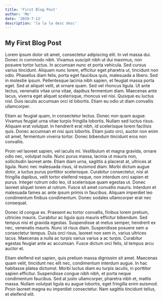 ```yaml
---
title: 'First Blog Post'
author: 'Me'
date: '2019-7-12'
description: 'la la la desc desc'
---
```


## My First Blog Post

Lorem ipsum dolor sit amet, consectetur adipiscing elit. In vel massa dui. Donec in commodo nibh. Vivamus suscipit nibh ut dui maximus, non posuere tortor luctus. In accumsan nunc et porta vehicula. Sed cursus varius tincidunt. Aliquam nunc lorem, efficitur eget pharetra ut, tincidunt non odio. Phasellus diam felis, porta eget faucibus quis, malesuada a libero. Sed in molestie ipsum. Pellentesque lacinia nibh sapien, et feugiat massa porta eget. Sed at aliquet velit, at ornare quam. Sed vel rhoncus ligula. Ut ante lectus, venenatis vitae urna vitae, dapibus fermentum diam. Maecenas ante lacus, viverra eget aliquet scelerisque, rhoncus vel nisi. Quisque eu luctus nisl. Duis iaculis accumsan orci id lobortis. Etiam eu odio ut diam convallis ullamcorper.

Etiam ac feugiat quam, in consectetur lectus. Donec non quam augue. Vivamus feugiat urna vitae turpis fringilla lobortis. Nullam sed luctus risus. Aliquam erat volutpat. In hendrerit erat nibh, id scelerisque lorem facilisis quis. Donec accumsan et nisi quis lobortis. Etiam justo orci, auctor non enim sit amet, fermentum viverra tortor. Donec bibendum tincidunt eros non convallis.

Proin vel laoreet sapien, vel iaculis mi. Vestibulum et magna gravida, ornare odio nec, volutpat nulla. Nunc purus massa, lacinia ut mauris non, sollicitudin laoreet ante. Etiam diam urna, sagittis a placerat at, ultrices at ligula. Nunc nec malesuada risus, id euismod diam. Morbi dictum augue dolor, a luctus purus porttitor scelerisque. Curabitur consectetur, nisi at fringilla dapibus, velit tortor eleifend neque, non interdum orci sapien et purus. Integer rutrum odio leo, id scelerisque quam egestas ut. Donec laoreet aliquet lorem at rutrum. Fusce sit amet convallis mauris. Interdum et malesuada fames ac ante ipsum primis in faucibus. Aliquam imperdiet leo condimentum finibus condimentum. Donec sodales ullamcorper erat nec consequat.

Donec id congue ex. Praesent eu tortor convallis, finibus lorem pretium, ultricies mauris. Curabitur ac ligula quis mauris efficitur bibendum. Sed tempus nisi et gravida egestas. Suspendisse at metus semper, hendrerit ex nec, venenatis mauris. Nunc id risus diam. Suspendisse posuere sem a consectetur tempus. Duis orci risus, laoreet non sem in, varius ultrices lacus. Maecenas a nulla ac turpis varius varius a ac turpis. Curabitur egestas feugiat ante ac accumsan. Fusce dictum orci felis, id tempus arcu auctor et.

Etiam eleifend est sapien, quis pretium massa dignissim sit amet. Maecenas quam velit, tincidunt nec elit nec, condimentum interdum augue. In hac habitasse platea dictumst. Morbi luctus diam eu turpis iaculis, in porttitor sapien efficitur. Suspendisse congue nibh nibh, et porta neque condimentum faucibus. Sed at justo ullamcorper, pharetra nibh et, mattis massa. Nullam volutpat ligula eu augue lobortis, eget fringilla enim euismod. Proin laoreet magna eu imperdiet consectetur. Nam sagittis tincidunt tellus, et eleifend elit.
